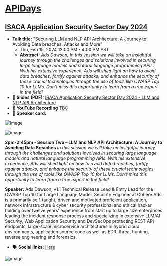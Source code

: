 # [APIDays](https://www.apidays.global/)
## [ISACA Application Security Sector Day 2024](https://www.apidays.global/interface/)

- **Talk title:** "Securing LLM and NLP API Architecture: A Journey to Avoiding Data breaches, Attacks and More"
  - Thu, Feb 15, 2024 12:00 PM - 4:00 PM PST
  - **Abstract:** _[Ads Dawson](https://linkedin.com/in/adamdawson0), In this session we will take an insightful journey through the challenges and solutions involved in securing large language models and natural language programming APIs. With his extensive experience, Ads will shed light on how to avoid data breaches, fortify against attacks, and enhance the security of these crucial technologies through the use of tools like OWASP Top 10 for LLMs. Don't miss this opportunity to learn from a true expert in the field!_
- 📄 **Slides (PDF):** [ISACA Application Security Sector Day 2024 - LLM and NLP API Architecture](ISACA%20Application%20Security%20Sector%20Day%202024%20-%20LLM%20and%20NLP%20API%20Architecture%20A%20Journey%20to%20Avoiding%20Data%20Breaches%20-%2002-15-2024%20-%20v1.1%20LIVE.pptx.pdf)
- 🍿 **YouTube Recording** [TBC]()
- 📣 **Speaker card:** 

![image](https://github.com/GangGreenTemperTatum/speaking/assets/104169244/4fc5099a-464b-49b9-9028-e84b1e24a4eb)

![image](https://github.com/GangGreenTemperTatum/speaking/assets/104169244/ebfcd6a4-1295-4148-99ab-24d7945495e9)

**2pm-2:45pm - Session Two – LLM and NLP API Architecture: A Journey to Avoiding Data Breaches**
_In this session we will take an insightful journey through the challenges and solutions involved in securing large language models and natural language programming APIs. With his extensive experience, Ads will shed light on how to avoid data breaches, fortify against attacks, and enhance the security of these crucial technologies through the use of tools like OWASP Top 10 for LLMs. Don't miss this opportunity to learn from a true expert in the field!_

**Speaker:**
Ads Dawson, v1.1 Technical Release Lead & Entry Lead for the OWASP Top 10 for Large Language Model, Security Engineer at Cohere
Ads is a primarily self-taught, driven and motivated proficient application, network infrastructure & cyber security professional and ethical hacker holding over twelve years’ experience from start up to large size enterprises leading the incident response process and specializing in extensive LLM/AI Security, Web Application Security and DevSecOps protecting REST API endpoints, large-scale microservice architectures in hybrid cloud environments, application source code as well as EDR, threat hunting, reverse engineering and forensics.

- 🗣️ **Social links:** [Here](https://www.linkedin.com/feed/update/urn:li:activity:7153486349503709185/)

![image](https://github.com/GangGreenTemperTatum/speaking/assets/104169244/47a97fd3-d875-41ea-936c-d33c8c89c638)
